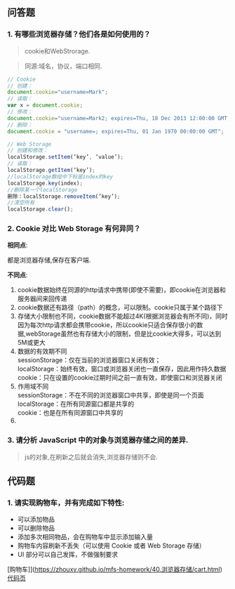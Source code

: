 ## 问答题
### 1. 有哪些浏览器存储？他们各是如何使用的？  
>cookie和WebStrorage.

>同源:域名，协议，端口相同.

```js
// Cookie
// 创建：
document.cookie="username=Mark";
// 读取：
var x = document.cookie;
// 修改：
document.cookie="username=Mark2; expires=Thu, 18 Dec 2013 12:00:00 GMT; path=/";
// 删除：
document.cookie = "username=; expires=Thu, 01 Jan 1970 00:00:00 GMT";

// Web Storage
// 创建和修改：
localStorage.setItem(‘key’, ‘value’);
// 读取：
localStorage.getItem(‘key’);
//localStorage数组中下标是index的key
localStorage.key(index);
//删除某一个localStorage
删除：localStorage.removeItem(‘key’);
//清空所有
localStorage.clear();
```

### 2. Cookie 对比 Web Storage 有何异同？  
**相同点**:  

都是浏览器存储,保存在客户端.

**不同点**:
1. cookie数据始终在同源的http请求中携带(即使不需要)，即cookie在浏览器和服务器间来回传递
2. cookie数据还有路径（path）的概念，可以限制。cookie只属于某个路径下
3. 存储大小限制也不同，cookie数据不能超过4K(根据浏览器会有所不同)，同时因为每次http请求都会携带cookie，所以cookie只适合保存很小的数据,webStorage虽然也有存储大小的限制，但是比cookie大得多，可以达到5M或更大
4. 数据的有效期不同  
sessionStorage：仅在当前的浏览器窗口关闭有效；  
localStorage：始终有效，窗口或浏览器关闭也一直保存，因此用作持久数据    
cookie：只在设置的cookie过期时间之前一直有效，即使窗口和浏览器关闭  
5. 作用域不同   
sessionStorage：不在不同的浏览器窗口中共享，即使是同一个页面  
localStorage：在所有同源窗口都是共享的  
cookie：也是在所有同源窗口中共享的
6. 

### 3. 请分析 JavaScript 中的对象与浏览器存储之间的差异.  
>js的对象,在刷新之后就会消失,浏览器存储则不会.  


## 代码题
### 1. 请实现购物车，并有完成如下特性:  
* 可以添加物品
* 可以删除物品
* 添加多次相同物品，会在购物车中显示添加输入量
* 购物车内容刷新不丢失（可以使用 Cookie 或者 Web Storage 存储）
* UI 部分可以自己发挥，不做强制要求

[购物车]](https://zhouxv.github.io/mfs-homework/40.浏览器存储/cart.html)   
[代码页](https://github.com/zhouxv/mfs-homework/blob/master/40.浏览器存储/cart.html)